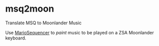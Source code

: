 # msq2moon
Translate MSQ to Moonlander Music

Use [MarioSequencer](https://github.com/minghai/MarioSequencer) to _paint_ music to be played on a ZSA Moonlander keyboard.
